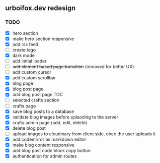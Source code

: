 ## urboifox.dev redesign

### TODO

-   [x] hero section
-   [x] make hero section responsive
-   [x] add rss feed
-   [ ] create logo
-   [x] dark mode
-   [ ] add initial loader
-   [ ] ~~add element based page transition~~ (removed for better UX)
-   [ ] add custom cursor
-   [x] add custom scrollbar
-   [x] blog page
-   [x] blog post page
-   [x] add blog post page TOC
-   [ ] selected crafts section
-   [ ] crafts page
-   [x] save blog posts to a database
-   [x] validate blog images before uplaoding to the server
-   [x] crafts admin page (add, edit, delete)
-   [x] delete blog post
-   [ ] upload images to cloudinary from client side, once the user uploads it
-   [x] add codemirror as markdown editor
-   [x] make blog content responsive
-   [x] add blog post code block copy button
-   [x] authentication for admin routes
